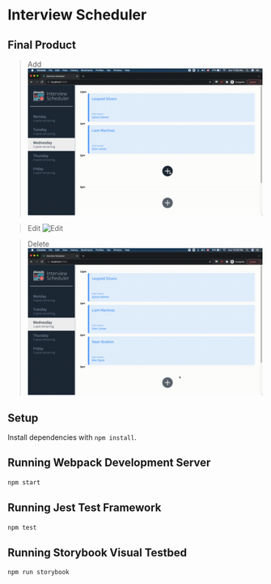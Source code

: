 # Interview Scheduler

## Final Product
>Add
![Add](gifs/add.gif)

>Edit
![Edit](gifs/edit.gif)

>Delete
![Delete](gifs/delete.gif)

## Setup

Install dependencies with `npm install`.

## Running Webpack Development Server

```sh
npm start
```

## Running Jest Test Framework

```sh
npm test
```

## Running Storybook Visual Testbed

```sh
npm run storybook
```
